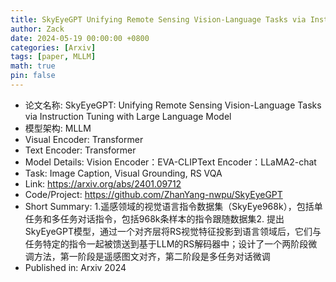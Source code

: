 ```yaml
---
title: SkyEyeGPT Unifying Remote Sensing Vision-Language Tasks via Instruction Tuning with Large Language Model
author: Zack
date: 2024-05-19 00:00:00 +0800
categories: [Arxiv]
tags: [paper, MLLM]
math: true
pin: false
---
```

- 论文名称: SkyEyeGPT: Unifying Remote Sensing Vision-Language Tasks via Instruction Tuning with Large Language Model
- 模型架构: MLLM
- Visual Encoder: Transformer
- Text Encoder: Transformer
- Model Details: Vision Encoder：EVA-CLIPText Encoder：LLaMA2-chat
- Task: Image Caption, Visual Grounding, RS VQA
- Link: https://arxiv.org/abs/2401.09712
- Code/Project: https://github.com/ZhanYang-nwpu/SkyEyeGPT
- Short Summary: 1.遥感领域的视觉语言指令数据集（SkyEye968k），包括单任务和多任务对话指令，包括968k条样本的指令跟随数据集2. 提出SkyEyeGPT模型，通过一个对齐层将RS视觉特征投影到语言领域后，它们与任务特定的指令一起被馈送到基于LLM的RS解码器中；设计了一个两阶段微调方法，第一阶段是遥感图文对齐，第二阶段是多任务对话微调
- Published in: Arxiv 2024
